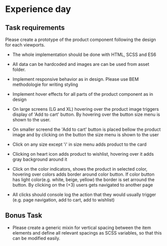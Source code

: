 # Experience day

## Task requirements

Please create a prototype of the product component following the design for each viewports.

- The whole implementation should be done with HTML, SCSS and ES6

- All data can be hardcoded and images are can be used from asset folder.

- Implement responsive behavior as in design. Please use BEM methodologie for writing styling

- Implement hover effects for all parts of the product component as in design

- On large screens (LG and XL) hovering over the product image triggers display of 'Add to cart' button. By hovering over the button size menu is shown to the user.

- On smaller screend the 'Add to cart' button is placed bellow the product image and by clicking on the button the size menu is shown to the user

- Click on any size except 'i' in size menu adds product to the card

- Clicking on heart icon adds product to wishlist, hovering over it adds gray background around it

- Click on the color indicators, shows the product in selected color, hovering over colors adds border around color button. If color button has light color(e.g. white, beige, yellow) the border is set arround the button. By clicking on the (+3) users gets navigated to another page

- All clicks should console log the action that they would usually trigger (e.g. page navigation, add to cart, add to wishlist)

## Bonus Task

- Please create a generic mixin for vertical spacing between the item elements and define all relevant spacings as SCSS variables, so that this can be modified easily.
